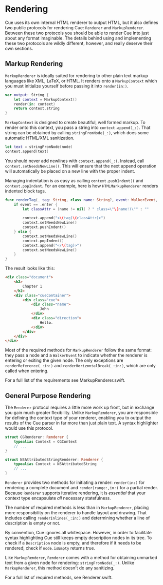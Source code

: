 # Rendering
Cue uses its own internal HTML renderer to output HTML, but it also defines two public protocols for rendering Cue: `Renderer` and `MarkupRenderer`. Between these two protocols you should be able to render Cue into just about any format imaginable. The details behind using and implementing these two protocols are wildly different, however, and really deserve their own sections.

## Markup Rendering
`MarkupRenderer` is ideally suited for rendering to other plain text markup languages like XML, LaTeX, or HTML. It renders onto a `MarkupContext` which you must initialize yourself before passing it into `render(in:)`. 

```swift
var output: String {
    let context = MarkupContext()
    render(in: context)
    return context.string
}
```

`MarkupContext` is designed to create beautiful, well formed markup. To render onto this context, you pass a string into `context.append(_:)`. That string can be obtained by calling `stringFromNode(_:)`, which does some automatic HTML/XML sanitization. 

```swift
let text = stringFromNode(node)
context.append(text)
```

You should never add newlines with `context.append(_:)`. Instead, call `context.setNeedsNewLine()`. This will ensure that the next append operation will automatically be placed on a new line with the proper indent. 

Managing indentation is as easy as calling `context.pushIndent()` and `context.popIndent`. For an example, here is how `HTMLMarkupRenderer` renders  indented block tags.

```swift
func renderTag(_ tag: String, class name: String?, event: WalkerEvent, context: MarkupContext) {
    if event == .enter {
        let classAttr = (name != nil) ? " class=\"\(name!)\"" : ""
        
        context.append("<\(tag)\(classAttr)>")
        context.setNeedsNewLine()
        context.pushIndent()
    } else {
        context.setNeedsNewLine()
        context.popIndent()
        context.append("</\(tag)>")
        context.setNeedsNewLine()
    }
}
```

The result looks like this:

```html
<div class="document">
    <h2>
        Chapter 1
    </h2>
    <div class="cueContainer">
        <div class="cue">
            <div class="name">
                John
            </div>
            <div class="direction">
                Hello.
            </div>
        </div>
    </div>
</div>
```

Most of the required methods for `MarkupRenderer` follow the same format: they pass a node and a `WalkerEvent` to indicate whether the renderer is entering or exiting the given node. The only exceptions are `renderReference(_:in:)` and `renderHorizontalBreak(_:in:)`, which are only called when entering.

For a full list of the requirements see MarkupRenderer.swift. 

## General Purpose Rendering
The `Renderer` protocol requires a little more work up front, but in exchange you gain much greater flexibility. Unlike `MarkupRenderer`, you are responsible for defining the context type of your renderer, enabling you to output the results of the Cue parser in far more than just plain text. A syntax highlighter would use this protocol.

```swift
struct CGRenderer: Renderer {
    typealias Context = CGContext
    // ...
}

struct NSAttributedStringRenderer: Renderer {
    typealias Context = NSAttributedString
    // ...
}
```

`Renderer` provides two methods for initiating a render: `render(in:)` for rendering a complete document and `render(range:,in:)` for a partial render. Because `Renderer` supports iterative rendering, it is *essential* that your context type encapsulate *all* necessary statefulness.

The number of required methods is less than in `MarkupRenderer`, placing more responsibility on the renderer to handle layout and drawing. That includes calling `renderInlines(_:in:)` and determining whether a line of description is empty or not.

By convention, Cue ignores all whitespace. However, in order to facilitate syntax highlighting Cue still keeps empty description nodes in its tree. To check if a `Description` node is empty, and therefore if it needs to be rendered, check if `node.isEmpty` returns true.

Like `MarkupRenderer`, `Renderer` comes with a method for obtaining unmarked text from a given node for rendering: `stringFromNode(_:)`. Unlike `MarkupRenderer`, this method doesn't do any sanitizing.

For a full list of required methods, see Renderer.swift.